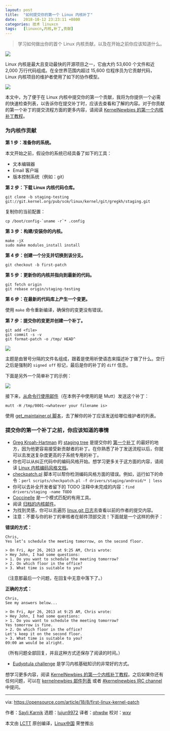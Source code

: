 ```yaml
---
layout: post
title:	"如何提交你的第一个 Linux 内核补丁"
date:	2018-10-12 23:23:11 +0800 
categories:	技术 linuxcn 
tags:	[linuxcn,内核,补丁,贡献]
---
```




> 
> 学习如何做出你的首个 Linux 内核贡献，以及在开始之前你应该知道什么。
> 
> 
> 


![](/Asserts/Images//attachment/album/201810/12/232258vhhxss30uszh9fpf.jpg)


Linux 内核是最大且变动最快的开源项目之一，它由大约 53,600 个文件和近 2,000 万行代码组成。在全世界范围内超过 15,600 位程序员为它贡献代码，Linux 内核项目的维护者使用了如下的协作模型。


![](/Asserts/Images//attachment/album/201810/12/232317ns1sro22if1123vt.png)


本文中，为了便于在 Linux 内核中提交你的第一个贡献，我将为你提供一个必需的快速检查列表，以告诉你在提交补丁时，应该去查看和了解的内容。对于你贡献的第一个补丁的提交流程方面的更多内容，请阅读 [KernelNewbies 的第一个内核补丁教程](https://kernelnewbies.org/FirstKernelPatch)。


### 为内核作贡献


**第 1 步：准备你的系统。**


本文开始之前，假设你的系统已经具备了如下的工具：


* 文本编辑器
* Email 客户端
* 版本控制系统（例如：git）


**第 2 步：下载 Linux 内核代码仓库。**



```
git clone -b staging-testing
git://git.kernel.org/pub/scm/linux/kernel/git/gregkh/staging.git
```

复制你的当前配置：



```
cp /boot/config-`uname -r`* .config
```

**第 3 步：构建/安装你的内核。**



```
make -jX
sudo make modules_install install
```

**第 4 步：创建一个分支并切换到该分支。**



```
git checkout -b first-patch
```

**第 5 步：更新你的内核并指向到最新的代码。**



```
git fetch origin
git rebase origin/staging-testing
```

**第 6 步：在最新的代码库上产生一个变更。**


使用 `make` 命令重新编译，确保你的变更没有错误。


**第 7 步：提交你的变更并创建一个补丁。**



```
git add <file>
git commit -s -v
git format-patch -o /tmp/ HEAD^
```

![](/Asserts/Images//attachment/album/201810/12/232320z91xxs6tdd3mp3xz.png)


主题是由冒号分隔的文件名组成，跟着是使用祈使语态来描述补丁做了什么。空行之后是强制的 `signed off` 标记，最后是你的补丁的 `diff` 信息。


下面是另外一个简单补丁的示例：


![](/Asserts/Images//attachment/album/201810/12/232323u0388soi838ey262.png)


接下来，[从命令行使用邮件](https://opensource.com/life/15/8/top-4-open-source-command-line-email-clients)（在本例子中使用的是 Mutt）发送这个补丁：



```
mutt -H /tmp/0001-<whatever your filename is>
```

使用 [get\_maintainer.pl 脚本](https://github.com/torvalds/linux/blob/master/scripts/get_maintainer.pl)，去了解你的补丁应该发送给哪位维护者的列表。


### 提交你的第一个补丁之前，你应该知道的事情


* [Greg Kroah-Hartman](3) 的 [staging tree](https://www.kernel.org/doc/html/v4.15/process/2.Process.html) 是提交你的 [第一个补丁](https://kernelnewbies.org/FirstKernelPatch) 的最好的地方，因为他更容易接受新贡献者的补丁。在你熟悉了补丁发送流程以后，你就可以去发送复杂度更高的子系统专用的补丁。
* 你也可以从纠正代码中的编码风格开始。想学习更多关于这方面的内容，请阅读 [Linux 内核编码风格文档](https://www.kernel.org/doc/html/v4.10/process/coding-style.html)。
* [checkpatch.pl](https://github.com/torvalds/linux/blob/master/scripts/checkpatch.pl) 脚本可以帮你检测编码风格方面的错误。例如，运行如下的命令：`perl scripts/checkpatch.pl -f drivers/staging/android/* | less`
* 你可以去补全开发者留下的 TODO 注释中未完成的内容：`find drivers/staging -name TODO`
* [Coccinelle](http://coccinelle.lip6.fr/) 是一个模式匹配的有用工具。
* 阅读 [归档的内核邮件](linux-kernel@vger.kernel.org)。
* 为找到灵感，你可以去遍历 [linux.git 日志](https://git.kernel.org/pub/scm/linux/kernel/git/torvalds/linux.git/log/)去查看以前的作者的提交内容。
* 注意：不要与你的补丁的审核者在邮件顶部交流！下面就是一个这样的例子：


**错误的方式：**



```
Chris,
Yes let’s schedule the meeting tomorrow, on the second floor.

> On Fri, Apr 26, 2013 at 9:25 AM, Chris wrote:
> Hey John, I had some questions:
> 1. Do you want to schedule the meeting tomorrow?
> 2. On which floor in the office?
> 3. What time is suitable to you?
```

（注意那最后一个问题，在回复中无意中落下了。）


**正确的方式：**



```
Chris,
See my answers below...

> On Fri, Apr 26, 2013 at 9:25 AM, Chris wrote:
> Hey John, I had some questions:
> 1. Do you want to schedule the meeting tomorrow?
Yes tomorrow is fine.
> 2. On which floor in the office?
Let's keep it on the second floor.
> 3. What time is suitable to you?
09:00 am would be alright.
```

（所有问题全部回复，并且这种方式还保存了阅读的时间。）
* [Eudyptula challenge](http://eudyptula-challenge.org/) 是学习内核基础知识的非常好的方式。


想学习更多内容，阅读 [KernelNewbies 的第一个内核补丁教程](https://kernelnewbies.org/FirstKernelPatch)。之后如果你还有任何问题，可以在 [kernelnewbies 邮件列表](https://kernelnewbies.org/MailingList) 或者 [#kernelnewbies IRC channel](https://kernelnewbies.org/IRC) 中提问。




---


via: <https://opensource.com/article/18/8/first-linux-kernel-patch>


作者：[Sayli Karnik](https://opensource.com/users/sayli) 选题：[lujun9972](https://github.com/lujun9972) 译者：[qhwdw](https://github.com/qhwdw) 校对：[wxy](https://github.com/wxy)


本文由 [LCTT](https://github.com/LCTT/TranslateProject) 原创编译，[Linux中国](https://linux.cn/) 荣誉推出
